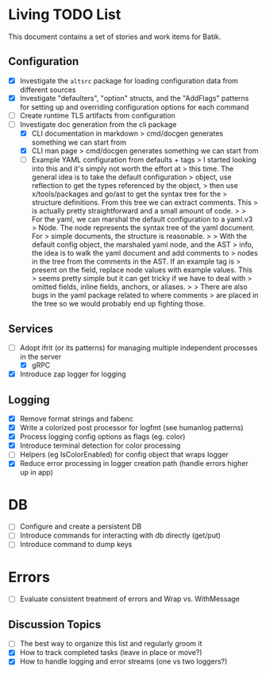 # Living TODO List

This document contains a set of stories and work items for Batik.

## Configuration

- [x] Investigate the `altsrc` package for loading configuration data from different sources
- [x] Investigate "defaulters", "option" structs, and the "AddFlags" patterns
      for setting up and overriding configuration options for each command
- [ ] Create runtime TLS artifacts from configuration
- [ ] Investigate doc generation from the cli package
  - [x] CLI documentation in markdown
        > cmd/docgen generates something we can start from
  - [x] CLI man page
        > cmd/docgen generates something we can start from
  - [ ] Example YAML configuration from defaults + tags
        > I started looking into this and it's simply not worth the effort at
        > this time. The general idea is to take the default configuration
        > object, use reflection to get the types referenced by the object,
        > then use x/tools/packages and go/ast to get the syntax tree for the
        > structure definitions. From this tree we can extract comments. This
        > is actually pretty straightforward and a small amount of code.
        >
        > For the yaml, we can marshal the default configuration to a yaml.v3
        > Node. The node represents the syntax tree of the yaml document. For
        > simple documents, the structure is reasonable.
        >
        > With the default config object, the marshaled yaml node, and the AST
        > info, the idea is to walk the yaml document and add comments to
        > nodes in the tree from the comments in the AST. If an example tag is
        > present on the field, replace node values with example values. This
        > seems pretty simple but it can get tricky if we have to deal with
        > omitted fields, inline fields, anchors, or aliases.
        >
        > There are also bugs in the yaml package related to where comments
        > are placed in the tree so we would probably end up fighting those.

## Services

- [ ] Adopt ifrit (or its patterns) for managing multiple independent processes in the server
  - [x] gRPC
- [x] Introduce zap logger for logging

## Logging

- [x] Remove format strings and fabenc
- [x] Write a colorized post processor for logfmt (see humanlog patterns)
- [x] Process logging config options as flags (eg. color)
- [x] Introduce terminal detection for color processing
- [ ] Helpers (eg IsColorEnabled) for config object that wraps logger
- [x] Reduce error processing in logger creation path (handle errors higher up in app)

# DB

- [ ] Configure and create a persistent DB
- [ ] Introduce commands for interacting with db directly (get/put)
- [ ] Introduce command to dump keys

# Errors

- [ ] Evaluate consistent treatment of errors and Wrap vs. WithMessage

## Discussion Topics

- [ ] The best way to organize this list and regularly groom it
- [x] How to track completed tasks (leave in place or move?)
- [x] How to handle logging and error streams (one vs two loggers?)
